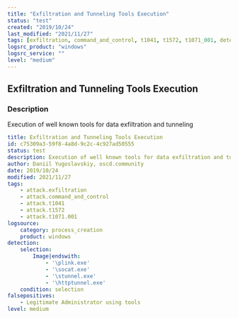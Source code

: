 ```yaml
---
title: "Exfiltration and Tunneling Tools Execution"
status: "test"
created: "2019/10/24"
last_modified: "2021/11/27"
tags: [exfiltration, command_and_control, t1041, t1572, t1071_001, detection_rule]
logsrc_product: "windows"
logsrc_service: ""
level: "medium"
---
```


## Exfiltration and Tunneling Tools Execution

### Description

Execution of well known tools for data exfiltration and tunneling

```yml
title: Exfiltration and Tunneling Tools Execution
id: c75309a3-59f8-4a8d-9c2c-4c927ad50555
status: test
description: Execution of well known tools for data exfiltration and tunneling
author: Daniil Yugoslavskiy, oscd.community
date: 2019/10/24
modified: 2021/11/27
tags:
    - attack.exfiltration
    - attack.command_and_control
    - attack.t1041
    - attack.t1572
    - attack.t1071.001
logsource:
    category: process_creation
    product: windows
detection:
    selection:
        Image|endswith:
            - '\plink.exe'
            - '\socat.exe'
            - '\stunnel.exe'
            - '\httptunnel.exe'
    condition: selection
falsepositives:
    - Legitimate Administrator using tools
level: medium

```
